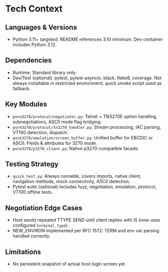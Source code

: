 # Tech Context

## Languages & Versions
- Python 3.11+ targeted; README references 3.10 minimum. Dev container includes Python 3.12.

## Dependencies
- Runtime: Standard library only.
- Dev/Test (optional): pytest, pytest-asyncio, black, flake8, coverage. Not always installable in restricted environment; quick smoke script used as fallback.

## Key Modules
- `pure3270/protocol/negotiator.py`: Telnet + TN3270E option handling, subnegotiations, ASCII mode flag bridging.
- `pure3270/protocol/tn3270_handler.py`: Stream processing, IAC parsing, VT100 detection, dispatch.
- `pure3270/emulation/screen_buffer.py`: Unified buffer for EBCDIC or ASCII. Fields & attributes for 3270 mode.
- `pure3270/p3270_client.py`: Native p3270-compatible facade.

## Testing Strategy
- `quick_test.py`: Always runnable, covers imports, native client, navigation methods, mock connectivity, ASCII detection.
- Pytest suite (optional) includes fuzz, negotiation, emulation, protocol, VT100 offline tests.

## Negotiation Edge Cases
- Host sends repeated TTYPE SEND until client replies with IS (now uses configured `terminal_type`).
- NEW_ENVIRON implemented per RFC 1572: TERM and env var parsing handled correctly.

## Limitations
- No persistent snapshot of actual host login screen yet.
